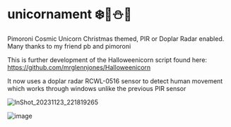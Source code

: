 # unicornament ❄️🎅⛄🎄
Pimoroni Cosmic Unicorn Christmas themed, PIR or Doplar Radar enabled.
Many thanks to my friend pb and pimoroni
 
This is further development of the Halloweenicorn script found here: https://github.com/mrglennjones/Halloweenicorn

It now uses a doplar radar RCWL-0516 sensor to detect human movement which works through windows unlike the previous PIR sensor

![InShot_20231123_221819265](https://github.com/mrglennjones/unicornament/assets/78789353/9ef4341d-fe33-417f-8014-b9ed1c9fa69c)


![image](https://github.com/mrglennjones/unicornament/assets/78789353/39813e43-cab4-4ae0-bbfc-9bdcb48f5222)
